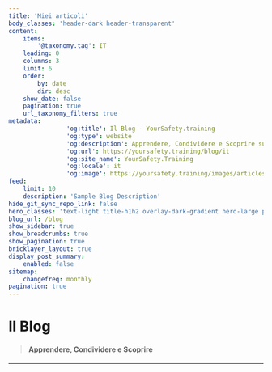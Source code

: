 ```yaml
---
title: 'Miei articoli'
body_classes: 'header-dark header-transparent'
content:
    items:
        '@taxonomy.tag': IT
    leading: 0
    columns: 3
    limit: 6
    order:
        by: date
        dir: desc
    show_date: false
    pagination: true
    url_taxonomy_filters: true
metadata:
                'og:title': Il Blog - YourSafety.training
                'og:type': website
                'og:description': Apprendere, Condividere e Scoprire sulla violenza al lavoro.
                'og:url': https://yoursafety.training/blog/it
                'og:site_name': YourSafety.Training
                'og:locale': it
                'og:image': https://yoursafety.training/images/articles/Facebook_opengraph.jpg
feed:
    limit: 10
    description: 'Sample Blog Description'
hide_git_sync_repo_link: false
hero_classes: 'text-light title-h1h2 overlay-dark-gradient hero-large parallax'
blog_url: /blog
show_sidebar: true
show_breadcrumbs: true
show_pagination: true
bricklayer_layout: true
display_post_summary:
    enabled: false
sitemap:
    changefreq: monthly
pagination: true
---
```


# Il **Blog**
> #### Apprendere, Condividere e Scoprire
---
